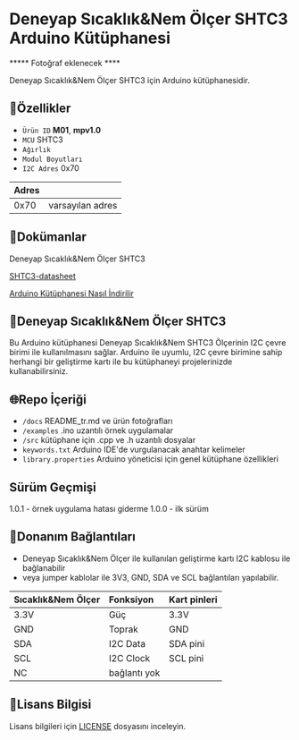 # Deneyap Sıcaklık&Nem Ölçer SHTC3 Arduino Kütüphanesi

***** Fotoğraf eklenecek ****

Deneyap Sıcaklık&Nem Ölçer SHTC3 için Arduino kütüphanesidir.

## :mag_right:Özellikler 
- `Ürün ID` **M01**, **mpv1.0**
- `MCU` SHTC3
- `Ağırlık`
- `Modul Boyutları`
- `I2C Adres` 0x70

| Adres |  | 
| :---  | :---     |
| 0x70 | varsayılan adres |

## :closed_book:Dokümanlar
Deneyap Sıcaklık&Nem Ölçer SHTC3

[SHTC3-datasheet](https://media.digikey.com/pdf/Data%20Sheets/Sensirion%20PDFs/HT_DS_SHTC3_D1.pdf)

[Arduino Kütüphanesi Nasıl İndirilir](https://docs.arduino.cc/software/ide-v1/tutorials/installing-libraries)

## :pushpin:Deneyap Sıcaklık&Nem Ölçer SHTC3
Bu Arduino kütüphanesi Deneyap Sıcaklık&Nem SHTC3 Ölçerinin I2C çevre birimi ile kullanılmasını sağlar. Arduino ile uyumlu, I2C çevre birimine sahip herhangi bir geliştirme kartı ile bu kütüphaneyi projelerinizde kullanabilirsiniz. 

## :globe_with_meridians:Repo İçeriği
- `/docs` README_tr.md ve ürün fotoğrafları
- `/examples` .ino uzantılı örnek uygulamalar
- `/src` kütüphane için .cpp ve .h uzantılı dosyalar
- `keywords.txt` Arduino IDE'de vurgulanacak anahtar kelimeler
- `library.properties` Arduino yöneticisi için genel kütüphane özellikleri

## Sürüm Geçmişi
1.0.1 - örnek uygulama hatası giderme
1.0.0 - ilk sürüm

## :rocket:Donanım Bağlantıları
- Deneyap Sıcaklık&Nem Ölçer ile kullanılan geliştirme kartı I2C kablosu ile bağlanabilir
- veya jumper kablolar ile 3V3, GND, SDA ve SCL bağlantıları yapılabilir.

| Sıcaklık&Nem Ölçer | Fonksiyon| Kart pinleri |
| :---     | :---   |   :---  |
| 3.3V     | Güç    | 3.3V    |
| GND      | Toprak |GND      |
| SDA      | I2C Data  | SDA pini |
| SCL      | I2C Clock | SCL pini|
| NC          | bağlantı yok |   |

## :bookmark_tabs:Lisans Bilgisi 
Lisans bilgileri için [LICENSE](https://github.com/deneyapkart/deneyap-sicaklik-nem-olcer-arduino-library/blob/master/LICENSE) dosyasını inceleyin.